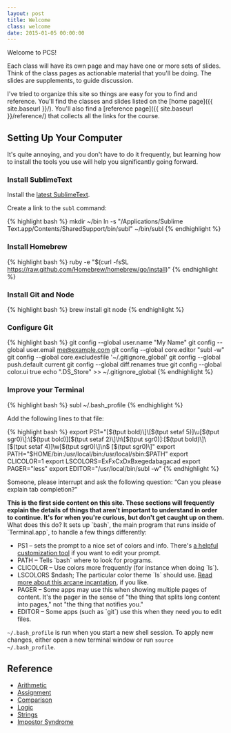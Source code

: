 ```yaml
---
layout: post
title: Welcome
class: welcome
date: 2015-01-05 00:00:00
---
```


Welcome to PCS!

Each class will have its own page and may have one or more sets of slides. Think of the class pages as actionable material that you'll be doing. The slides are supplements, to guide discussion.

I've tried to organize this site so things are easy for you to find and reference. You'll find the classes and slides listed on the [home page]({{ site.baseurl }}/). You'll also find a [reference page]({{ site.baseurl }}/reference/) that collects all the links for the course.

## Setting Up Your Computer

It's quite annoying, and you don't have to do it frequently, but learning how to install the tools you use will help you significantly going forward.

### Install SublimeText

Install the [latest SublimeText](http://www.sublimetext.com/3).

Create a link to the `subl` command:

{% highlight bash %}
mkdir ~/bin
ln -s "/Applications/Sublime Text.app/Contents/SharedSupport/bin/subl" ~/bin/subl
{% endhighlight %}

### Install Homebrew

{% highlight bash %}
ruby -e "$(curl -fsSL https://raw.github.com/Homebrew/homebrew/go/install)"
{% endhighlight %}

### Install Git and Node

{% highlight bash %}
brew install git node
{% endhighlight %}

### Configure Git

{% highlight bash %}
git config --global user.name "My Name"
git config --global user.email me@example.com
git config --global core.editor "subl -w"
git config --global core.excludesfile '~/.gitignore_global'
git config --global push.default current
git config --global diff.renames true
git config --global color.ui true
echo ".DS_Store" >> ~/.gitignore_global
{% endhighlight %}

### Improve your Terminal

{% highlight bash %}
subl ~/.bash_profile
{% endhighlight %}

Add the following lines to that file:

{% highlight bash %}
export PS1="\[$(tput bold)\]\[$(tput setaf 5)\]\u\[$(tput sgr0)\]:\[$(tput bold)\]\[$(tput setaf 2)\]\h\[$(tput sgr0)\]:\[$(tput bold)\]\[$(tput setaf 4)\]\w\[$(tput sgr0)\]\n$ \[$(tput sgr0)\]"
export PATH="$HOME/bin:/usr/local/bin:/usr/local/sbin:$PATH"
export CLICOLOR=1
export LSCOLORS=ExFxCxDxBxegedabagacad
export PAGER="less"
export EDITOR="/usr/local/bin/subl -w"
{% endhighlight %}

Someone, please interrupt and ask the following question:
<q>Can you please explain tab completion?</q>

<aside>
  <strong>
    This is the first side content on this site. These sections will frequently explain the details of things that
    aren't important to understand in order to continue. It's for when you're curious, but don't get caught up on
    them.
  </strong>
  What does this do? It sets up `bash`, the main program that runs inside of `Terminal.app`, to handle a few things differently:
  <ul>
    <li>PS1 &ndash; sets the prompt to a nice set of colors and info. There's <a href="https://www.kirsle.net/wizards/ps1.html">a helpful customization tool</a> if you want to edit your prompt.</li>
    <li>PATH &ndash; Tells `bash` where to look for programs.</li>
    <li>CLICOLOR &ndash; Use colors more frequently (for instance when doing `ls`).</li>
    <li>LSCOLORS $ndash; The particular color theme `ls` should use. <a href="http://www.norbauer.com/rails-consulting/notes/ls-colors-and-terminal-app.html">Read more about this arcane incantation</a>, if you like.</li>
    <li>PAGER &ndash; Some apps may use this when showing multiple pages of content. It's the pager in the sense of "the thing that splits long content into pages," not "the thing that notifies you."</li>
    <li>EDITOR &ndash; Some apps (such as `git`) use this when they need you to edit files.</li>
  </ul>

  `~/.bash_profile` is run when you start a new shell session. To apply new changes, either open a new terminal window or run `source ~/.bash_profile`.
</aside>

## Reference

* [Arithmetic][mdn-arithmetic]
* [Assignment][mdn-assignment]
* [Comparison][mdn-comparison]
* [Logic][mdn-logic]
* [Strings][mdn-strings]
* [Impostor Syndrome][impostor]

[mdn-arithmetic]: https://developer.mozilla.org/en-US/docs/Web/JavaScript/Reference/Operators/Arithmetic_Operators
[mdn-assignment]: https://developer.mozilla.org/en-US/docs/Web/JavaScript/Reference/Operators/Assignment_Operators
[mdn-comparison]: https://developer.mozilla.org/en-US/docs/Web/JavaScript/Reference/Operators/Comparison_Operators
[mdn-logic]: https://developer.mozilla.org/en-US/docs/Web/JavaScript/Reference/Operators/Logical_Operators
[mdn-strings]: https://developer.mozilla.org/en-US/docs/Web/JavaScript/Reference/Operators/String_Operators
[impostor]: https://medium.com/tech-talk/bdae04e46ec5
